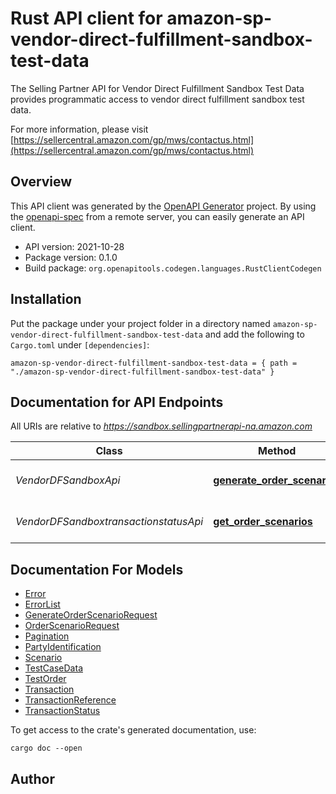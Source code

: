 # Rust API client for amazon-sp-vendor-direct-fulfillment-sandbox-test-data

The Selling Partner API for Vendor Direct Fulfillment Sandbox Test Data provides programmatic access to vendor direct fulfillment sandbox test data.

For more information, please visit [https://sellercentral.amazon.com/gp/mws/contactus.html](https://sellercentral.amazon.com/gp/mws/contactus.html)

## Overview

This API client was generated by the [OpenAPI Generator](https://openapi-generator.tech) project.  By using the [openapi-spec](https://openapis.org) from a remote server, you can easily generate an API client.

- API version: 2021-10-28
- Package version: 0.1.0
- Build package: `org.openapitools.codegen.languages.RustClientCodegen`

## Installation

Put the package under your project folder in a directory named `amazon-sp-vendor-direct-fulfillment-sandbox-test-data` and add the following to `Cargo.toml` under `[dependencies]`:

```
amazon-sp-vendor-direct-fulfillment-sandbox-test-data = { path = "./amazon-sp-vendor-direct-fulfillment-sandbox-test-data" }
```

## Documentation for API Endpoints

All URIs are relative to *https://sandbox.sellingpartnerapi-na.amazon.com*

Class | Method | HTTP request | Description
------------ | ------------- | ------------- | -------------
*VendorDFSandboxApi* | [**generate_order_scenarios**](docs/VendorDFSandboxApi.md#generate_order_scenarios) | **POST** /vendor/directFulfillment/sandbox/2021-10-28/orders | 
*VendorDFSandboxtransactionstatusApi* | [**get_order_scenarios**](docs/VendorDFSandboxtransactionstatusApi.md#get_order_scenarios) | **GET** /vendor/directFulfillment/sandbox/2021-10-28/transactions/{transactionId} | 


## Documentation For Models

 - [Error](docs/Error.md)
 - [ErrorList](docs/ErrorList.md)
 - [GenerateOrderScenarioRequest](docs/GenerateOrderScenarioRequest.md)
 - [OrderScenarioRequest](docs/OrderScenarioRequest.md)
 - [Pagination](docs/Pagination.md)
 - [PartyIdentification](docs/PartyIdentification.md)
 - [Scenario](docs/Scenario.md)
 - [TestCaseData](docs/TestCaseData.md)
 - [TestOrder](docs/TestOrder.md)
 - [Transaction](docs/Transaction.md)
 - [TransactionReference](docs/TransactionReference.md)
 - [TransactionStatus](docs/TransactionStatus.md)


To get access to the crate's generated documentation, use:

```
cargo doc --open
```

## Author



